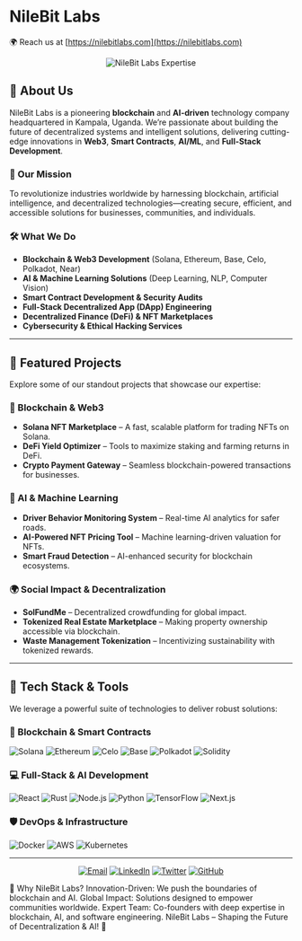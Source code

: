 # NileBit Labs

🌍 Reach us at [https://nilebitlabs.com](https://nilebitlabs.com)

<p align="center">
  <img src="https://readme-typing-svg.demolab.com?font=Fira+Code&duration=5000&pause=500&color=33A1FD&center=true&vCenter=true&width=1200&lines=Innovating+Blockchain+%26+AI+Solutions;Web3+%26+Decentralized+Tech+Experts;Smart+Contracts+%26+DApp+Development;AI%2FML+For+Future+Tech" alt="NileBit Labs Expertise" />
</p>

## 🚀 About Us
NileBit Labs is a pioneering **blockchain** and **AI-driven** technology company headquartered in Kampala, Uganda. We’re passionate about building the future of decentralized systems and intelligent solutions, delivering cutting-edge innovations in **Web3**, **Smart Contracts**, **AI/ML**, and **Full-Stack Development**.

### 🌟 Our Mission
To revolutionize industries worldwide by harnessing blockchain, artificial intelligence, and decentralized technologies—creating secure, efficient, and accessible solutions for businesses, communities, and individuals.

### 🛠️ What We Do
- **Blockchain & Web3 Development** (Solana, Ethereum, Base, Celo, Polkadot, Near)
- **AI & Machine Learning Solutions** (Deep Learning, NLP, Computer Vision)
- **Smart Contract Development & Security Audits**
- **Full-Stack Decentralized App (DApp) Engineering**
- **Decentralized Finance (DeFi) & NFT Marketplaces**
- **Cybersecurity & Ethical Hacking Services**

---

## 🚀 Featured Projects
Explore some of our standout projects that showcase our expertise:

### 🔗 Blockchain & Web3
- **Solana NFT Marketplace** – A fast, scalable platform for trading NFTs on Solana.
- **DeFi Yield Optimizer** – Tools to maximize staking and farming returns in DeFi.
- **Crypto Payment Gateway** – Seamless blockchain-powered transactions for businesses.

### 🤖 AI & Machine Learning
- **Driver Behavior Monitoring System** – Real-time AI analytics for safer roads.
- **AI-Powered NFT Pricing Tool** – Machine learning-driven valuation for NFTs.
- **Smart Fraud Detection** – AI-enhanced security for blockchain ecosystems.

### 🌍 Social Impact & Decentralization
- **SolFundMe** – Decentralized crowdfunding for global impact.
- **Tokenized Real Estate Marketplace** – Making property ownership accessible via blockchain.
- **Waste Management Tokenization** – Incentivizing sustainability with tokenized rewards.

---

## 🌟 Tech Stack & Tools
We leverage a powerful suite of technologies to deliver robust solutions:

### 📡 Blockchain & Smart Contracts
![Solana](https://img.shields.io/badge/Solana-9932CC?style=for-the-badge&logo=solana&logoColor=white)
![Ethereum](https://img.shields.io/badge/Ethereum-3C3C3D?style=for-the-badge&logo=ethereum&logoColor=white)
![Celo](https://img.shields.io/badge/Celo-35D07F?style=for-the-badge&logo=celo&logoColor=white)
![Base](https://img.shields.io/badge/Base-0052FF?style=for-the-badge&logo=coinbase&logoColor=white)
![Polkadot](https://img.shields.io/badge/Polkadot-E6007A?style=for-the-badge&logo=polkadot&logoColor=white)
![Solidity](https://img.shields.io/badge/Solidity-363636?style=for-the-badge&logo=solidity&logoColor=white)

### 💻 Full-Stack & AI Development
![React](https://img.shields.io/badge/React-20232A?style=for-the-badge&logo=react&logoColor=61DAFB)
![Rust](https://img.shields.io/badge/Rust-000000?style=for-the-badge&logo=rust&logoColor=white)
![Node.js](https://img.shields.io/badge/Node.js-339933?style=for-the-badge&logo=nodedotjs&logoColor=white)
![Python](https://img.shields.io/badge/Python-3776AB?style=for-the-badge&logo=python&logoColor=white)
![TensorFlow](https://img.shields.io/badge/TensorFlow-FF6F00?style=for-the-badge&logo=tensorflow&logoColor=white)
![Next.js](https://img.shields.io/badge/Next.js-000000?style=for-the-badge&logo=nextdotjs&logoColor=white)

### 🛡️ DevOps & Infrastructure
![Docker](https://img.shields.io/badge/Docker-2496ED?style=for-the-badge&logo=docker&logoColor=white)
![AWS](https://img.shields.io/badge/AWS-232F3E?style=for-the-badge&logo=amazonaws&logoColor=white)
![Kubernetes](https://img.shields.io/badge/Kubernetes-326CE5?style=for-the-badge&logo=kubernetes&logoColor=white)

---

<p align="center"> <a href="mailto:info@nilebitlabs.com"><img src="https://img.shields.io/badge/Email-D14836?style=for-the-badge&logo=gmail&logoColor=white" alt="Email"></a> <a href="https://www.linkedin.com/company/nilebit-labs/"><img src="https://img.shields.io/badge/LinkedIn-0A66C2?style=for-the-badge&logo=linkedin&logoColor=white" alt="LinkedIn"></a> <a href="https://twitter.com/NileBitLabs"><img src="https://img.shields.io/badge/Twitter-1DA1F2?style=for-the-badge&logo=twitter&logoColor=white" alt="Twitter"></a> <a href="https://github.com/nilebitlabs"><img src="https://img.shields.io/badge/GitHub-181717?style=for-the-badge&logo=github&logoColor=white" alt="GitHub"></a> </p>
🌟 Why NileBit Labs?
Innovation-Driven: We push the boundaries of blockchain and AI.
Global Impact: Solutions designed to empower communities worldwide.
Expert Team: Co-founders with deep expertise in blockchain, AI, and software engineering.
NileBit Labs – Shaping the Future of Decentralization & AI! 🚀
